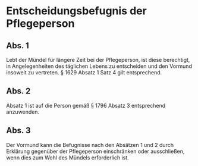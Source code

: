 # Entscheidungsbefugnis der Pflegeperson



## Abs. 1

 Lebt der Mündel für längere Zeit bei der Pflegeperson, ist diese berechtigt, in Angelegenheiten des täglichen Lebens zu entscheiden und den Vormund insoweit zu vertreten. § 1629 Absatz 1 Satz 4 gilt entsprechend.

## Abs. 2

 Absatz 1 ist auf die Person gemäß § 1796 Absatz 3 entsprechend anzuwenden.

## Abs. 3

 Der Vormund kann die Befugnisse nach den Absätzen 1 und 2 durch Erklärung gegenüber der Pflegeperson einschränken oder ausschließen, wenn dies zum Wohl des Mündels erforderlich ist. 

